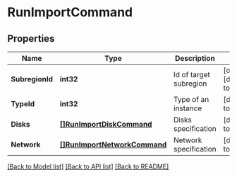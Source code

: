 # RunImportCommand

## Properties
Name | Type | Description | Notes
------------ | ------------- | ------------- | -------------
**SubregionId** | **int32** | Id of target subregion | [optional] [default to null]
**TypeId** | **int32** | Type of an instance | [default to null]
**Disks** | [**[]RunImportDiskCommand**](RunImportDiskCommand.md) | Disks specification | [default to null]
**Network** | [**[]RunImportNetworkCommand**](RunImportNetworkCommand.md) | Network specification | [default to null]

[[Back to Model list]](../README.md#documentation-for-models) [[Back to API list]](../README.md#documentation-for-api-endpoints) [[Back to README]](../README.md)


